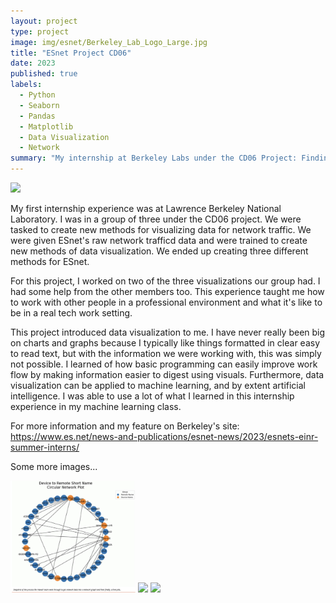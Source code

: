 ```yaml
---
layout: project
type: project
image: img/esnet/Berkeley_Lab_Logo_Large.jpg
title: "ESnet Project CD06"
date: 2023
published: true
labels:
  - Python
  - Seaborn
  - Pandas
  - Matplotlib
  - Data Visualization
  - Network
summary: "My internship at Berkeley Labs under the CD06 Project: Finding New Data Visualizations for ESnet’s Network Flow Data. Involved data management, modelling, and visualization."
---
```


<div class="text-center p-4">
  <img width="400px" src="../img/micromouse/zoom.png" class="img-thumbnail" >
</div>

My first internship experience was at Lawrence Berkeley National Laboratory. I was in a group of three under the CD06 project. We were tasked to create new methods for visualizing data for network traffic. We were given ESnet's raw network trafficd data and were trained to create new methods of data visualization. We ended up creating three different methods for ESnet.

For this project, I worked on two of the three visualizations our group had. I had some help from the other members too. This experience taught me how to work with other people in a professional environment and what it's like to be in a real tech work setting.

This project introduced data visualization to me. I have never really been big on charts and graphs because I typically like things formatted in clear easy to read text, but with the information we were working with, this was simply not possible. I learned of how basic programming can easily improve work flow by making information easier to digest using visuals. Furthermore, data visualization can be applied to machine learning, and by extent artificial intelligence. I was able to use a lot of what I learned in this internship experience in my machine learning class.

For more information and my feature on Berkeley's site: https://www.es.net/news-and-publications/esnet-news/2023/esnets-einr-summer-interns/

Some more images...
<div class="text-center p-4">
  <img width="200px" src="../img/esnet/hiveplot.jpg" class="img-thumbnail" >
  <img width="300px" src="../img/personalstatement.jpg" class="img-thumbnail" >
  <img width="400px" src="../img/esnet/group.jpg" class="img-thumbnail" >
</div>
